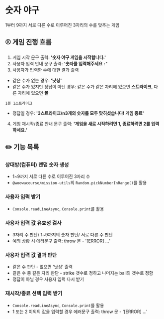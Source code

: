 # 숫자 야구

1부터 9까지 서로 다른 수로 이루어진 3자리의 수를 맞추는 게임

## ⚾️ 게임 진행 흐름

1. 게임 시작 문구 출력: **'숫자 야구 게임을 시작합니다.'**
2. 사용자 입력 안내 문구 출력: **'숫자를 입력해주세요 : '**
3. 사용자가 입력한 수에 대한 결과 출력

- 같은 수가 없는 경우: **'낫싱'**
- 같은 수가 있지만 정답이 아닌 경우: 같은 수가 같은 자리에 있으면 **스트라이크**, 다른 자리에 있으면 **볼**

```
1볼 1스트라이크
```

- 정답일 경우: **'3스트라이크\n3개의 숫자를 모두 맞히셨습니다! 게임 종료'**

4. 게임 재시작/종료 안내 문구 출력: **'게임을 새로 시작하려면 1, 종료하려면 2를 입력하세요.'**

## ✏️ 기능 목록

### 상대방(컴퓨터) 랜덤 숫자 생성

- 1~9까지 서로 다른 수로 이루어진 3자리 수
- `@woowacourse/mission-utils`의 `Random.pickNumberInRange()`를 활용

### 사용자 입력 받기

- `Console.readLineAsync`, `Console.print`를 활용

### 사용자 입력 값 유효성 검사

- 3자리 수 판단/ 1~9까지의 숫자 판단/ 서로 다른 수 판단
- 예외 상황 시 에러문구 출력: throw 문 - '[ERROR] ...'

### 사용자 입력 값 결과 판단

- 같은 수 판단 - 없으면 '낫싱' 출력
- 같은 수 중 같은 자리 판단 - strike 갯수로 정하고 나머지는 ball의 갯수로 정함
- 정답이 아닐 경우 사용자 입력 다시 받기

### 재시작/종료 선택 입력 받기

- `Console.readLineAsync`, `Console.print`를 활용
- 1 또는 2 이외의 값을 입력할 경우 에러문구 출력: throw 문 - '[ERROR] ...'
